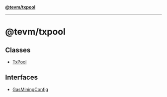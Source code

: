 [**@tevm/txpool**](README.md)

***

# @tevm/txpool

## Classes

- [TxPool](classes/TxPool.md)

## Interfaces

- [GasMiningConfig](interfaces/GasMiningConfig.md)
